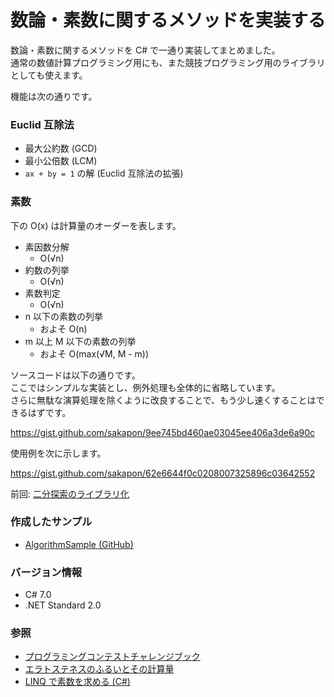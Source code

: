 # 数論・素数に関するメソッドを実装する
数論・素数に関するメソッドを C# で一通り実装してまとめました。  
通常の数値計算プログラミング用にも、また競技プログラミング用のライブラリとしても使えます。

機能は次の通りです。

### Euclid 互除法
- 最大公約数 (GCD)
- 最小公倍数 (LCM)
- `ax + by = 1` の解 (Euclid 互除法の拡張)

### 素数
下の O(x) は計算量のオーダーを表します。
- 素因数分解
  - O(√n)
- 約数の列挙
  - O(√n)
- 素数判定
  - O(√n)
- n 以下の素数の列挙
  - およそ O(n)
- m 以上 M 以下の素数の列挙
  - およそ O(max(√M, M - m))

ソースコードは以下の通りです。  
ここではシンプルな実装とし、例外処理も全体的に省略しています。  
さらに無駄な演算処理を除くように改良することで、もう少し速くすることはできるはずです。

https://gist.github.com/sakapon/9ee745bd460ae03045ee406a3de6a90c

使用例を次に示します。

https://gist.github.com/sakapon/62e6644f0c0208007325896c03642552

前回: [二分探索のライブラリ化](Binary-Search.md)

### 作成したサンプル
- [AlgorithmSample (GitHub)](https://github.com/sakapon/Samples-2020/tree/master/AlgorithmSample/AlgorithmLib)

### バージョン情報
- C# 7.0
- .NET Standard 2.0

### 参照
- [プログラミングコンテストチャレンジブック](https://www.amazon.co.jp/dp/B00CY9256C)
- [エラトステネスのふるいとその計算量](https://mathtrain.jp/eratosthenes)
- [LINQ で素数を求める (C#)](https://sakapon.wordpress.com/2014/08/18/linq-prime-numbers/)
